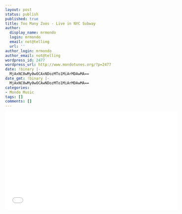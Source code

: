 ```yaml
---
layout: post
status: publish
published: true
title: Too Many Zoos - Live in NYC Subway
author:
  display_name: mrmondo
  login: mrmondo
  email: not@telling
  url: ''
author_login: mrmondo
author_email: not@telling
wordpress_id: 2477
wordpress_url: http://www.mondotunes.org/?p=2477
date: !binary |-
  MjAxNC0wMy0wOCAxNDozMTo1MiArMDAwMA==
date_gmt: !binary |-
  MjAxNC0wMy0wOCAwNDozMTo1MiArMDAwMA==
categories:
- Mondo Music
tags: []
comments: []
---
```

<iframe width="560" height="315" src="//www.youtube.com/embed/FZu097wb8wU" frameborder="0"> </iframe>
